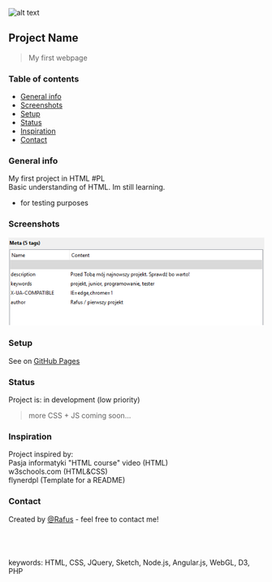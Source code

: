 ![alt text](https://i.ytimg.com/vi/-dJolYw8tnk/hqdefault.jpg "Git Gud")
## Project Name
>My first webpage <BR>
 
### Table of contents
* [General info](#general-info)
* [Screenshots](#screenshots)
* [Setup](#setup)
* [Status](#status)
* [Inspiration](#inspiration)
* [Contact](#contact)

### General info
My first project in HTML #PL <br /> Basic understanding of HTML. Im  still learning. 
- for testing purposes 

### Screenshots
![Example meta5](./img/Meta5.png)

### Setup
See on [GitHub Pages](https://rafusix.github.io/First-project/)
 
### Status
Project is: in development (low priority)
>more CSS + JS coming soon...

### Inspiration
Project inspired by:
<br>
Pasja informatyki "HTML course" video (HTML)
<br>
w3schools.com (HTML&CSS)
<br>
flynerdpl (Template for a README)

### Contact
Created by [@Rafus](mailto:rafusv2@gmail.com) - feel free to contact me!
<br><br><br><br><br>
keywords: HTML, CSS, JQuery, Sketch, Node.js, Angular.js, WebGL, D3, PHP
